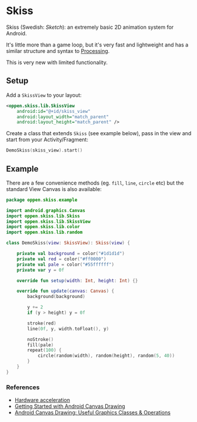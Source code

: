 # Skiss
Skiss (Swedish: _Sketch_): an extremely basic 2D animation system for Android.  

It's little more than a game loop, but it's very fast and lightweight and has a similar structure and syntax to [Processing](https://processing.org/).  

This is very new with limited functionality.

## Setup

Add a `SkissView` to your layout:

```xml
<oppen.skiss.lib.SkissView
    android:id="@+id/skiss_view"
    android:layout_width="match_parent"
    android:layout_height="match_parent" />
```

Create a class that extends `Skiss` (see example below), pass in the view and start from your Activity/Fragment:

```kotlin
DemoSkiss(skiss_view).start()
```

## Example

There are a few convenience methods (eg. `fill`, `line`, `circle` etc) but the standard View Canvas is also available:

```kotlin
package oppen.skiss.example

import android.graphics.Canvas
import oppen.skiss.lib.Skiss
import oppen.skiss.lib.SkissView
import oppen.skiss.lib.color
import oppen.skiss.lib.random

class DemoSkiss(view: SkissView): Skiss(view) {

    private val background = color("#1d1d1d")
    private val red = color("#ff0000")
    private val pale = color("#55ffffff")
    private var y = 0f

    override fun setup(width: Int, height: Int) {}

    override fun update(canvas: Canvas) {
        background(background)

        y += 2
        if (y > height) y = 0f

        stroke(red)
        line(0f, y, width.toFloat(), y)

        noStroke()
        fill(pale)
        repeat(100) {
            circle(random(width), random(height), random(5, 40))
        }
    }
}
```

### References
* [Hardware acceleration](https://developer.android.com/guide/topics/graphics/hardware-accel.html)
* [Getting Started with Android Canvas Drawing](https://medium.com/over-engineering/getting-started-with-drawing-on-the-android-canvas-621cf512f4c7)
* [Android Canvas Drawing: Useful Graphics Classes & Operations](https://medium.com/over-engineering/android-canvas-drawing-useful-graphics-classes-operations-2803e435e848)



